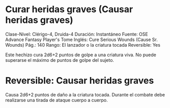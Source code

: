 # Curar heridas graves (Causar heridas graves)

Clase-Nivel: Clérigo-4, Druida-4
Duración: Instantáneo
Fuente: OSE Advance Fantasy Player's Tome
Inglés: Cure Serious Wounds (Cause Sr. Wounds)
Pág.: 140
Rango: El lanzador o la criatura tocada
Reversible: Yes

Este hechizo cura 2d6+2 puntos de golpe a una criatura viva. No puede superarse el máximo de puntos de golpe del sujeto.

# Reversible: Causar heridas graves

Causa 2d6+2 puntos de daño a la criatura tocada. Durante el combate debe realizarse una tirada de ataque cuerpo a cuerpo.